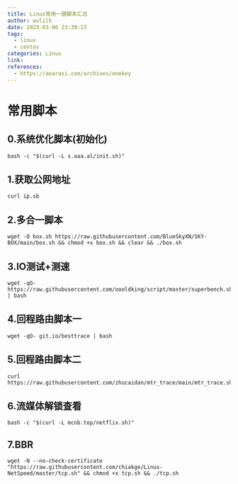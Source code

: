 ```yaml
---
title: Linux常用一键脚本汇总
author: wulilh
date: 2023-03-06 23:39:13
tags:
  - linux
  - centos
categories: Linux
link: 
references:
  - https://aoarasi.com/archives/onekey
---
```




# 常用脚本

## 0.系统优化脚本(初始化)

```none
bash -c "$(curl -L s.aaa.al/init.sh)"
```

## 1.获取公网地址

```none
curl ip.sb
```

## 2.多合一脚本

```none
wget -O box.sh https://raw.githubusercontent.com/BlueSkyXN/SKY-BOX/main/box.sh && chmod +x box.sh && clear && ./box.sh
```

## 3.IO测试+测速

```none
wget -qO- https://raw.githubusercontent.com/oooldking/script/master/superbench.sh | bash
```

## 4.回程路由脚本一

```none
wget -qO- git.io/besttrace | bash
```

## 5.回程路由脚本二

```none
curl https://raw.githubusercontent.com/zhucaidan/mtr_trace/main/mtr_trace.sh|bash
```

## 6.流媒体解锁查看

```none
bash -c "$(curl -L mcnb.top/netflix.sh)"
```

## 7.BBR

```none
wget -N --no-check-certificate "https://raw.githubusercontent.com/chiakge/Linux-NetSpeed/master/tcp.sh" && chmod +x tcp.sh && ./tcp.sh 
```

